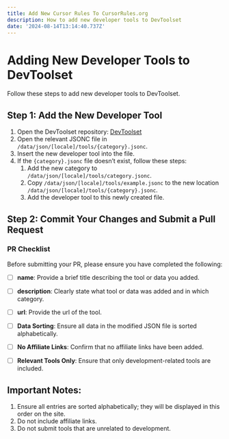 ```yaml
---
title: Add New Cursor Rules To CursorRules.org
description: How to add new developer tools to DevToolset
date: '2024-08-14T13:14:40.737Z'
---
```


# Adding New Developer Tools to DevToolset

Follow these steps to add new developer tools to DevToolset.

## Step 1: Add the New Developer Tool

1. Open the DevToolset repository: [DevToolset](https://github.com/iAmCorey/devtoolset/)
2. Open the relevant JSONC file in `/data/json/[locale]/tools/{category}.jsonc`.
3. Insert the new developer tool into the file.
4. If the `{category}.jsonc` file doesn’t exist, follow these steps:
     1. Add the new category to `/data/json/[locale]/tools/category.jsonc`.
     2. Copy `/data/json/[locale]/tools/example.jsonc` to the new location `/data/json/[locale]/tools/{category}.jsonc`.
     3. Add the developer tool to this newly created file.

## Step 2: Commit Your Changes and Submit a Pull Request


### PR Checklist

Before submitting your PR, please ensure you have completed the following:

- [ ] **name**: Provide a brief title describing the tool or data you added.
- [ ] **description**: Clearly state what tool or data was added and in which category.
- [ ] **url**: Provide the url of the tool.
- [ ] **Data Sorting**: Ensure all data in the modified JSON file is sorted alphabetically.
- [ ] **No Affiliate Links**: Confirm that no affiliate links have been added.
- [ ] **Relevant Tools Only**: Ensure that only development-related tools are included.



## Important Notes:

1. Ensure all entries are sorted alphabetically; they will be displayed in this order on the site.
2. Do not include affiliate links.
3. Do not submit tools that are unrelated to development.
